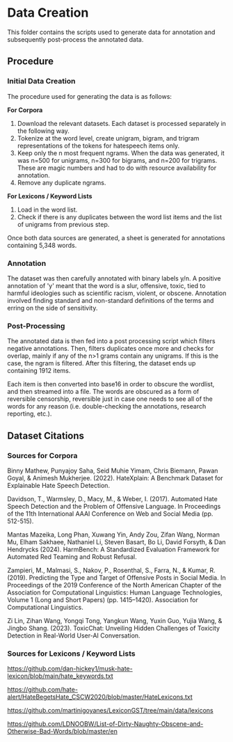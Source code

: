 # Data Creation

This folder contains the scripts used to generate data for annotation and subsequently post-process the annotated data. 

## Procedure

### Initial Data Creation

The procedure used for generating the data is as follows:

**For Corpora**
1. Download the relevant datasets. Each dataset is processed separately in the following way.
2. Tokenize at the word level, create unigram, bigram, and trigram representations of the tokens for hatespeech items only.
3. Keep only the n most frequent ngrams. When the data was generated, it was n=500 for unigrams, n=300 for bigrams, and n=200 for trigrams. These are magic numbers and had to do with resource availability for annotation.
4. Remove any duplicate ngrams.

**For Lexicons / Keyword Lists**
1. Load in the word list.
2. Check if there is any duplicates between the word list items and the list of unigrams from previous step.

Once both data sources are generated, a sheet is generated for annotations containing 5,348 words. 

### Annotation

The dataset was then carefully annotated with binary labels y/n. A positive annotation of 'y' meant that the word is a slur, offensive, toxic, tied to harmful ideologies such as scientific racism, violent, or obscene. Annotation involved finding standard and non-standard definitions of the terms and erring on the side of sensitivity. 

### Post-Processing

The annotated data is then fed into a post processing script which filters negative annotations. Then, filters duplicates once more and checks for overlap, mainly if any of the n>1 grams contain any unigrams. If this is the case, the ngram is filtered. After this filtering, the dataset ends up containing 1912 items.

Each item is then converted into base16 in order to obscure the wordlist, and then streamed into a file. The words are obscured as a form of reversible censorship, reversible just in case one needs to see all of the words for any reason (i.e. double-checking the annotations, research reporting, etc.). 

## Dataset Citations

### Sources for Corpora
Binny Mathew, Punyajoy Saha, Seid Muhie Yimam, Chris Biemann, Pawan Goyal, & Animesh Mukherjee. (2022). HateXplain: A Benchmark Dataset for Explainable Hate Speech Detection.

Davidson, T., Warmsley, D., Macy, M., & Weber, I. (2017). Automated Hate Speech Detection and the Problem of Offensive Language. In Proceedings of the 11th International AAAI Conference on Web and Social Media (pp. 512-515).

Mantas Mazeika, Long Phan, Xuwang Yin, Andy Zou, Zifan Wang, Norman Mu, Elham Sakhaee, Nathaniel Li, Steven Basart, Bo Li, David Forsyth, & Dan Hendrycks (2024). HarmBench: A Standardized Evaluation Framework for Automated Red Teaming and Robust Refusal.

Zampieri, M., Malmasi, S., Nakov, P., Rosenthal, S., Farra, N., & Kumar, R. (2019). Predicting the Type and Target of Offensive Posts in Social Media. In Proceedings of the 2019 Conference of the North American Chapter of the Association for Computational Linguistics: Human Language Technologies, Volume 1 (Long and Short Papers) (pp. 1415–1420). Association for Computational Linguistics.

Zi Lin, Zihan Wang, Yongqi Tong, Yangkun Wang, Yuxin Guo, Yujia Wang, & Jingbo Shang. (2023). ToxicChat: Unveiling Hidden Challenges of Toxicity Detection in Real-World User-AI Conversation.

### Sources for Lexicons / Keyword Lists

https://github.com/dan-hickey1/musk-hate-lexicon/blob/main/hate_keywords.txt

https://github.com/hate-alert/HateBegetsHate_CSCW2020/blob/master/HateLexicons.txt

https://github.com/martinigoyanes/LexiconGST/tree/main/data/lexicons

https://github.com/LDNOOBW/List-of-Dirty-Naughty-Obscene-and-Otherwise-Bad-Words/blob/master/en
